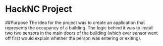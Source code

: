 # HackNC Project

##Purpose
The idea for the project was to create an application that represents the occupancy of a building. The logic behind it was to install two two sensors in the main doors of the building (which ever sensor went off first would explain whether the person was entering or exiting).
